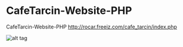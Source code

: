 # CafeTarcin-Website-PHP

CafeTarcin-Website-PHP
http://rocar.freeiz.com/cafe_tarcin/index.php

![alt tag](http://danboth.netau.net/img/cafetarcin11.jpg)

